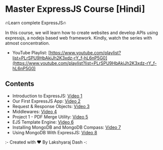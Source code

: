 # Master ExpressJS Course [Hindi]

🔥Learn complete ExpressJS🔥

In this course, we will learn how to create websites and develop APIs using expressjs, a nodejs based web framework. Kindly, watch the series with atmost concentration.

- YouTube Playlist: [https://www.youtube.com/playlist?list=PLrSPU9HbAkiJh2K3xdz-rY_f-hL6nP5G0](https://www.youtube.com/playlist?list=PLrSPU9HbAkiJh2K3xdz-rY_f-hL6nP5G0)

## Contents
- Introduction to ExpressJS: [Video 1](/video%201/)
- Our First ExpressJS App: [Video 2](/video%202/)
- Request & Response Objects: [Video 3](/video%203/)
- Middlewares: [Video 4](/video%204/)
- Project 1 - PDF Merge Utility: [Video 5](/project1/)
- EJS Template Engine: [Video 6](/video%206/)
- Installing MongoDB and MongoDB Compass: [Video 7](/video%207/)
- Using MongoDB With ExpressJS: [Video 8](/video%208/)

:- Created with ❤️ By Lakshyaraj Dash -: